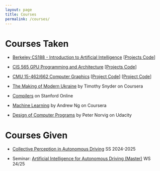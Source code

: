 ```yaml
---
layout: page
title: Courses
permalink: /courses/
---
```


# Courses Taken

- [Berkeley CS188 - Introduction to Artificial Intelligence](https://inst.eecs.berkeley.edu/~cs188/su25/)   [[Projects Code](https://github.com/jzstark/CS188)]

- [CIS 565 GPU Programming and Architecture](https://cis565-fall-2022.github.io/) [[Projects Code](https://github.com/jzstark/CIS565-GPU)]

- [CMU 15-462/662 Computer Graphics](https://15362.courses.cs.cmu.edu/spring2025/) [[Project Code](https://github.com/jzstark/CMU-DrawSVG)] [[Project Code](https://github.com/jzstark/Scotty3D)]

- [The Making of Modern Ukraine](https://www.coursera.org/learn/the-making-of-modern-ukraine) by Timothy Snyder on Coursera

- [Compilers](https://online.stanford.edu/courses/soe-ycscs1-compilers) on Stanford Online

- [Machine Learning](https://www.coursera.org/specializations/machine-learning-introduction) by Andrew Ng on Coursera 

- [Design of Computer Programs](https://www.udacity.com/course/design-of-computer-programs--cs212) by Peter Norvig on Udacity 


# Courses Given

- [Collective Perception in Autonomous Driving](https://cas.aifb.kit.edu/28_450.php) SS 2024-2025

- Seminar: [Artificial Intelligence for Autonomous Driving (Master)](https://cas.aifb.kit.edu/389_445.php) WS 24/25
